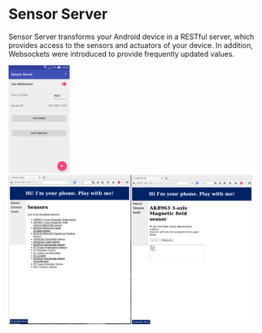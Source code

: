 # Sensor Server

Sensor Server transforms your Android device in a RESTful server, which provides access to the sensors and actuators of your device. In addition, Websockets were introduced to provide frequently updated values.


<div>

<img src="https://github.com/Oncilla/SensorServer/blob/master/device.png?raw=true" width="120">

<img src="https://github.com/Oncilla/SensorServer/blob/master/browser.png?raw=true" width="480">

</div>
